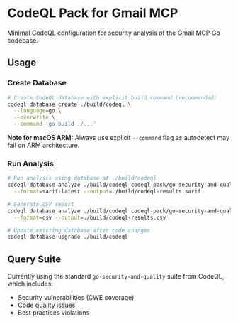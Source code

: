 # CodeQL Pack for Gmail MCP

Minimal CodeQL configuration for security analysis of the Gmail MCP Go codebase.

## Usage

### Create Database

```bash
# Create CodeQL database with explicit build command (recommended)
codeql database create ./build/codeql \
  --language=go \
  --overwrite \
  --command 'go build ./...'
```

**Note for macOS ARM:** Always use explicit `--command` flag as autodetect may fail on ARM architecture.

### Run Analysis

```bash
# Run analysis using database at ./build/codeql
codeql database analyze ./build/codeql codeql-pack/go-security-and-quality.qls \
  --format=sarif-latest --output=./build/codeql-results.sarif

# Generate CSV report
codeql database analyze ./build/codeql codeql-pack/go-security-and-quality.qls \
  --format=csv --output=./build/codeql-results.csv

# Update existing database after code changes
codeql database upgrade ./build/codeql
```

## Query Suite

Currently using the standard `go-security-and-quality` suite from CodeQL, which includes:
- Security vulnerabilities (CWE coverage)
- Code quality issues
- Best practices violations
